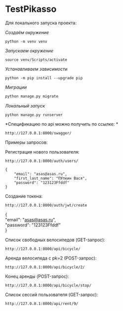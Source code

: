 # TestPikasso

Для локального запуска проекта:

*Создаём окружение*
```
python -m venv venv
```

*Запускаем окружение*
```
source venv/Scripts/activate
```

*Устанавливаем зависимости*
```
python -m pip install --upgrade pip
```

*Миграции*
```python manage.py makemigrations
python manage.py migrate
```

*Локальный запуск*
```
python manage.py runserver
```


*Спецификацию по api можно получить по ссылке: *
```
http://127.0.0.1:8000/swagger/
```

Примеры запросов:  
  
Регистрация нового пользователя:
```
http://127.0.0.1:8000/auth/users/
  
{  
    "email": "asas@asas.ru",  
    "first_last_name": "ПУпкин Вася",  
    "password": "123123Ffddf"  
}  
```
Создание токена:
```
http://127.0.0.1:8000/auth/jwt/create
```  
  
{  
    "email": "asas@asas.ru",  
    "password": "123123Ffddf"  
}
  
Список свободных велосипедов (GET-запрос): 
```
http://127.0.0.1:8000/api/bicycle/
```
  
Аренда велосипеда с pk=2 (POST-запрос): 
```
http://127.0.0.1:8000/api/bicycle/2/
```
  
Конец аренды (POST-запрос):
```
http://127.0.0.1:8000/api/bicycle/stop/
```
  
Список сессий пользователя (GET-запрос):
``` 
http://127.0.0.1:8000/api/rent/9/
```